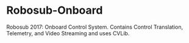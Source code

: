 # Robosub-Onboard
Robosub 2017: Onboard Control System. Contains Control Translation, Telemetry, and Video Streaming and uses CVLib.

